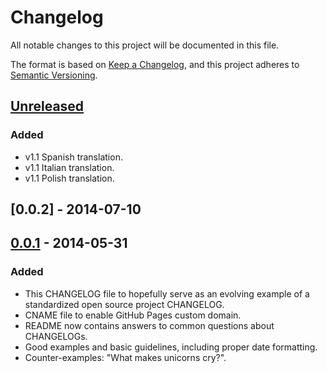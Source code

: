 # Changelog

All notable changes to this project will be documented in this file.

The format is based on [Keep a Changelog](https://keepachangelog.com/en/1.1.0/),
and this project adheres to [Semantic Versioning](https://semver.org/spec/v2.0.0.html).

## [Unreleased]

### Added

- v1.1 Spanish translation.
- v1.1 Italian translation.
- v1.1 Polish translation.

## [0.0.2] - 2014-07-10


## [0.0.1] - 2014-05-31

### Added

- This CHANGELOG file to hopefully serve as an evolving example of a
  standardized open source project CHANGELOG.
- CNAME file to enable GitHub Pages custom domain.
- README now contains answers to common questions about CHANGELOGs.
- Good examples and basic guidelines, including proper date formatting.
- Counter-examples: "What makes unicorns cry?".

[unreleased]: https://github.com/olivierlacan/keep-a-changelog/compare/v1.1.1...HEAD
[0.0.1]:https://github.com/austin5116/test_PR/tree/8abb6237038c42a1fd8000696926106df57d09c4